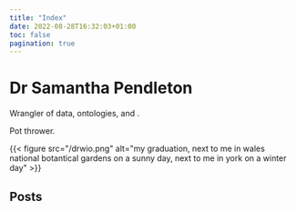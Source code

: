 ```yaml
---
title: "Index"
date: 2022-08-28T16:32:03+01:00
toc: false
pagination: true
---
```


# Dr Samantha Pendleton

Wrangler of data, ontologies, and . 

Pot thrower. 

{{< figure src="/drwio.png" alt="my graduation, next to me in wales national botantical gardens on a sunny day, next to me in york on a winter day" >}}

## Posts